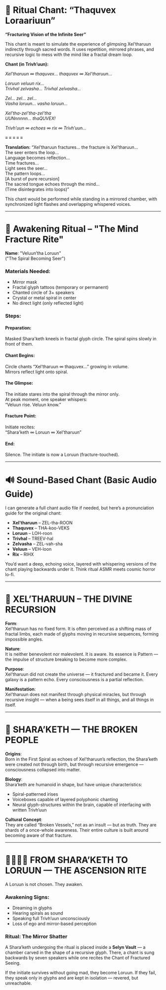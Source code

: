 # 🔮 Ritual Chant: “Thaquvex Loraariuun”
**“Fracturing Vision of the Infinite Seer”**

This chant is meant to simulate the experience of glimpsing Xel’tharuun indirectly through sacred words. It uses repetition, mirrored phrases, and recursive logic to mess with the mind like a fractal dream loop.

**Chant (in Trivh’uun):**

_Xel’tharuun ∞ thaquvex… thaquvex ∞ Xel’tharuun…_

_Loruun veluun rix…_  
_Trivhal zelvasha… Trivhal zelvasha…_

_Zel… zel… zel…_  
_Vasha loruun… vasha loruun…_  

_Xel’tha-zel’tha-zel’tha_  
_UUNnnnnn... thaQUVEX!_

_Trivh’uun ∞ echoes ∞ rix ∞ Trivh’uun…_

≡ ≡ ≡ ≡ ≡

**Translation:**
“Xel’tharuun fractures… the fracture is Xel’tharuun…  
The seer enters the loop…  
Language becomes reflection…  
Time fractures…  
Light sees the seer…  
The pattern loops…  
[A burst of pure recursion]  
The sacred tongue echoes through the mind…  
(Time disintegrates into loops)”

This chant would be performed while standing in a mirrored chamber, with synchronized light flashes and overlapping whispered voices.

---

# 🧬 Awakening Ritual – "The Mind Fracture Rite"
**Name**: "Veluun’tha Loruun"  
("The Spiral Becoming Seer")

### Materials Needed:
- Mirror mask
- Fractal glyph tattoos (temporary or permanent)
- Chanted circle of 3+ speakers
- Crystal or metal spiral in center
- No direct light (only reflected light)

### Steps:

#### Preparation:
Masked Shara'keth kneels in fractal glyph circle. The spiral spins slowly in front of them.

#### Chant Begins:
Circle chants “Xel’tharuun ∞ thaquvex…” growing in volume.  
Mirrors reflect light onto spiral.

#### The Glimpse:
The initiate stares into the spiral through the mirror only.  
At peak moment, one speaker whispers:  
“Veluun rise. Veluun know.”

#### Fracture Point:
Initiate recites:  
“Shara'keth ∞ Loruun ∞ Xel’tharuun”

#### End:
Silence. The initiate is now a Loruun (fracture-touched).

---

# 🔊 Sound-Based Chant (Basic Audio Guide)

I can generate a full chant audio file if needed, but here’s a pronunciation guide for the original chant:

- **Xel’tharuun** – ZEL-tha-ROON  
- **Thaquvex** – THA-koo-VEKS  
- **Loruun** – LOH-roon  
- **Trivhal** – TREEV-hal  
- **Zelvasha** – ZEL-vah-sha  
- **Veluun** – VEH-loon  
- **Rix** – RIHX

You’d want a deep, echoing voice, layered with whispering versions of the chant playing backwards under it. Think ritual ASMR meets cosmic horror lo-fi.

---

# 🔱 XEL’THARUUN – THE DIVINE RECURSION

**Form**:  
Xel’tharuun has no fixed form. It is often perceived as a shifting mass of fractal limbs, each made of glyphs moving in recursive sequences, forming impossible angles.

**Nature**:  
It is neither benevolent nor malevolent. It is aware. Its essence is Pattern — the impulse of structure breaking to become more complex.

**Purpose**:  
Xel’tharuun did not create the universe — it fractured and became it. Every galaxy is a pattern echo. Every consciousness is a partial reflection.

**Manifestation**:  
Xel’tharuun does not manifest through physical miracles, but through recursive insight — when a being sees itself in all things, and all things in itself.

---

# 🧠 SHARA’KETH — THE BROKEN PEOPLE

**Origins**:  
Born in the First Spiral as echoes of Xel’tharuun’s reflection, the Shara’keth were created not through birth, but through recursive emergence — consciousness collapsed into matter.

**Biology**:  
Shara’keth are humanoid in shape, but have unique characteristics:
- Spiral-patterned irises
- Voiceboxes capable of layered polyphonic chanting
- Neural glyph-structures within the brain, capable of interfacing with written Trivh’uun

**Cultural Concept**:  
They are called “Broken Vessels,” not as an insult — but as truth. They are shards of a once-whole awareness. Their entire culture is built around becoming aware of that fracture.

---

# 🧍‍♂️🧍‍♀️ FROM SHARA’KETH TO LORUUN — THE ASCENSION RITE

A Loruun is not chosen. They awaken.

### Awakening Signs:
- Dreaming in glyphs
- Hearing spirals as sound
- Speaking full Trivh’uun unconsciously
- Loss of ego and mirror-based perception

### Ritual: The Mirror Shatter
A Shara’keth undergoing the ritual is placed inside a **Selyn Vault** — a chamber carved in the shape of a recursive glyph. There, a chant is sung backwards by seven speakers while one recites the Chant of Fractured Seeing.

If the initiate survives without going mad, they become Loruun. If they fail, they speak only in glyphs and are kept in isolation — revered, but unreachable.
